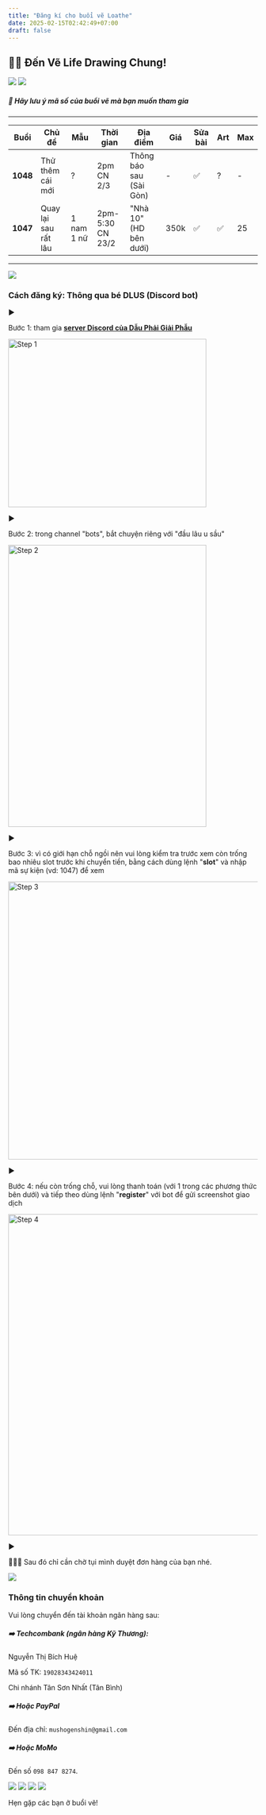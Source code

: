```yaml
---
title: "Đăng kí cho buổi vẽ Loathe"
date: 2025-02-15T02:42:49+07:00
draft: false
---
```


## 👯‍♀️ Đến Vẽ Life Drawing Chung!

![](/images/loathe/loathe-friends-5.jpg)
![](/images/loathe/loathe-friends-1.jpg)

##### 👀 Hãy lưu ý mã số của buổi vẽ mà bạn muốn tham gia

---

| Buổi     | Chủ đề               | Mẫu        | Thời gian        | Địa điểm                | Giá  | Sửa bài | Art | Max |
|----------|----------------------|------------|------------------|-------------------------|------|---------|-----|-----|
| **1048** | Thử thêm cái mới     | ?          | 2pm CN 2/3       | Thông báo sau (Sài Gòn) | -    | ✅       | ?   | -   |
| **1047** | Quay lại sau rất lâu | 1 nam 1 nữ | 2pm-5:30 CN 23/2 | "Nhà 10" (HD bên dưới)  | 350k | ✅       | ✅   | 25  |

---

![](/images/loathe/loathe-friends-8.jpg)

### Cách đăng ký: Thông qua bé DLUS (Discord bot)

►

Bước 1: tham gia [**server Discord của Dẫu Phải Giải Phẫu**](https://discord.gg/XcjvTRkn8T)

<img src="/images/loathe/loathe-dlus-1.jpg" alt="Step 1" width="400" height="339">

►

Bước 2: trong channel "bots", bắt chuyện riêng với "đầu lâu u sầu"

<img src="/images/loathe/loathe-dlus-2.jpg" alt="Step 2" width="400" height="568">


►

Bước 3: vì có giới hạn chỗ ngồi nên vui lòng kiểm tra trước xem còn trống bao nhiêu slot trước khi chuyển tiền, bằng cách dùng lệnh "**slot**" và nhập mã sự kiện (vd: 1047) để xem

<img src="/images/loathe/loathe-dlus-3.jpg" alt="Step 3" width="720" height="560">

►

Bước 4: nếu còn trống chỗ, vui lòng thanh toán (với 1 trong các phương thức bên dưới) và tiếp theo dùng lệnh "**register**" với bot để gửi screenshot giao dịch

<img src="/images/loathe/loathe-dlus-4.jpg" alt="Step 4" width="800" height="647">

►

🙋🏻‍♀️ Sau đó chỉ cần chờ tụi mình duyệt đơn hàng của bạn nhé.

![](/images/loathe/loathe-friends-6.jpg)

### Thông tin chuyển khoản

Vui lòng chuyển đến tài khoản ngân hàng sau:

##### ➡️ **Techcombank** (ngân hàng Kỹ Thương):

Nguyễn Thị Bích Huệ

Mã số TK: `19028343424011`

Chi nhánh Tân Sơn Nhất (Tân Bình)

##### ➡️ Hoặc **PayPal**

Đến địa chỉ: `mushogenshin@gmail.com`

##### ➡️ Hoặc **MoMo**

Đến số `098 847 8274`.

<!-- ##### Áp dụng cho mọi hình thức chuyển tiền:

Phần nội dung chuyển khoản xin ghi rõ **họ tên và email** của các bạn kèm **mã khoá học** (`HAA00`), ví dụ:

`Pham Thi Khue khuepham908.gmail HAA00` (nếu chuyển qua ngân hàng thì nội dung không cần dấu `@`, và có thể bỏ bớt các ký tự đặc biệt nếu ngân hàng không cho phép).

--- -->

![](/images/loathe/loathe-friends-2.jpg)
![](/images/loathe/loathe-friends-4.jpg)
![](/images/loathe/loathe-friends-7.jpg)
![](/images/loathe/loathe-friends-3.jpg)

Hẹn gặp các bạn ở buổi vẽ!